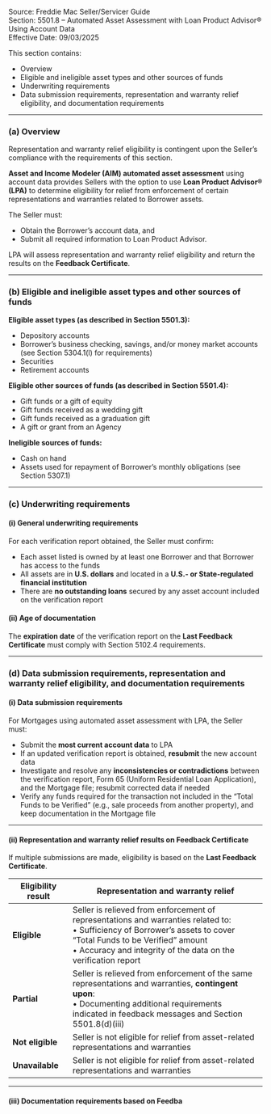 Source: Freddie Mac Seller/Servicer Guide  
Section: 5501.8 – Automated Asset Assessment with Loan Product Advisor® Using Account Data  
Effective Date: 09/03/2025  

This section contains:  
- Overview  
- Eligible and ineligible asset types and other sources of funds  
- Underwriting requirements  
- Data submission requirements, representation and warranty relief eligibility, and documentation requirements  

---

### (a) Overview
Representation and warranty relief eligibility is contingent upon the Seller’s compliance with the requirements of this section.

**Asset and Income Modeler (AIM) automated asset assessment** using account data provides Sellers with the option to use **Loan Product Advisor® (LPA)** to determine eligibility for relief from enforcement of certain representations and warranties related to Borrower assets.

The Seller must:
- Obtain the Borrower’s account data, and  
- Submit all required information to Loan Product Advisor.  

LPA will assess representation and warranty relief eligibility and return the results on the **Feedback Certificate**.

---

### (b) Eligible and ineligible asset types and other sources of funds

**Eligible asset types (as described in Section 5501.3):**
- Depository accounts  
- Borrower’s business checking, savings, and/or money market accounts (see Section 5304.1(l) for requirements)  
- Securities  
- Retirement accounts  

**Eligible other sources of funds (as described in Section 5501.4):**
- Gift funds or a gift of equity  
- Gift funds received as a wedding gift  
- Gift funds received as a graduation gift  
- A gift or grant from an Agency  

**Ineligible sources of funds:**
- Cash on hand  
- Assets used for repayment of Borrower’s monthly obligations (see Section 5307.1)  

---

### (c) Underwriting requirements

#### (i) General underwriting requirements
For each verification report obtained, the Seller must confirm:
- Each asset listed is owned by at least one Borrower and that Borrower has access to the funds  
- All assets are in **U.S. dollars** and located in a **U.S.- or State-regulated financial institution**  
- There are **no outstanding loans** secured by any asset account included on the verification report  

#### (ii) Age of documentation
The **expiration date** of the verification report on the **Last Feedback Certificate** must comply with Section 5102.4 requirements.  

---

### (d) Data submission requirements, representation and warranty relief eligibility, and documentation requirements

#### (i) Data submission requirements
For Mortgages using automated asset assessment with LPA, the Seller must:
- Submit the **most current account data** to LPA  
- If an updated verification report is obtained, **resubmit** the new account data  
- Investigate and resolve any **inconsistencies or contradictions** between the verification report, Form 65 (Uniform Residential Loan Application), and the Mortgage file; resubmit corrected data if needed  
- Verify any funds required for the transaction not included in the “Total Funds to be Verified” (e.g., sale proceeds from another property), and keep documentation in the Mortgage file  

---

#### (ii) Representation and warranty relief results on Feedback Certificate

If multiple submissions are made, eligibility is based on the **Last Feedback Certificate**.

| Eligibility result | Representation and warranty relief |
|--------------------|------------------------------------|
| **Eligible** | Seller is relieved from enforcement of representations and warranties related to:<br>• Sufficiency of Borrower’s assets to cover “Total Funds to be Verified” amount<br>• Accuracy and integrity of the data on the verification report |
| **Partial** | Seller is relieved from enforcement of the same representations and warranties, **contingent upon**:<br>• Documenting additional requirements indicated in feedback messages and Section 5501.8(d)(iii) |
| **Not eligible** | Seller is not eligible for relief from asset-related representations and warranties |
| **Unavailable** | Seller is not eligible for relief from asset-related representations and warranties |

---

#### (iii) Documentation requirements based on Feedba
